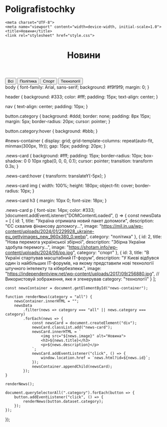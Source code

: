 # Poligrafistochky
<!DOCTYPE html>
<html lang="uk">
<head>
    
    <meta charset="UTF-8">
    <meta name="viewport" content="width=device-width, initial-scale=1.0">
    <title>Новини</title>
    <link rel="stylesheet" href="style.css">
</head>
<body>

<header>
    <h1>Новини</h1>
</header>

<nav>
    <button class="category" data-category="all">Всі</button>
    <button class="category" data-category="політика">Політика</button>
    <button class="category" data-category="спорт">Спорт</button>
    <button class="category" data-category="технології">Технології</button>
</nav>

<div id="news-container"></div>

<script src="script.js"></script>

</body>
</html>body {
    font-family: Arial, sans-serif;
    background: #f9f9f9;
    margin: 0;
}

header {
    background: #333;
    color: #fff;
    padding: 15px;
    text-align: center;
}

nav {
    text-align: center;
    padding: 10px;
}

button.category {
    background: #ddd;
    border: none;
    padding: 8px 15px;
    margin: 5px;
    border-radius: 20px;
    cursor: pointer;
}

button.category:hover {
    background: #bbb;
}

#news-container {
    display: grid;
    grid-template-columns: repeat(auto-fit, minmax(300px, 1fr));
    gap: 15px;
    padding: 20px;
}

.news-card {
    background: #fff;
    padding: 15px;
    border-radius: 10px;
    box-shadow: 0 0 10px rgba(0, 0, 0, 0.1);
    cursor: pointer;
    transition: transform 0.3s;
}

.news-card:hover {
    transform: translateY(-5px);
}

.news-card img {
    width: 100%;
    height: 180px;
    object-fit: cover;
    border-radius: 10px;
}

.news-card h3 {
    margin: 10px 0;
    font-size: 18px;
}

.news-card p {
    font-size: 14px;
    color: #333;
}document.addEventListener("DOMContentLoaded", () => {
    const newsData = [
        {
            id: 1,
            title: "Україна отримала новий пакет допомоги",
            description: "ЄС схвалив фінансову допомогу...",
            image: "https://mil.in.ua/wp-content/uploads/2024/01/229928_ukraine-eu_gettyimages_new_960x380_0.webp",
            category: "політика"
        },
        {
            id: 2,
            title: "Нова перемога української збірної",
            description: "Збірна України здобула перемогу...",
            image: "https://shotam.info/wp-content/uploads/2024/06/pp.jpg",
            category: "спорт"
        },
        {
            id: 3,
            title: "В Україні стартував масштабний IT-форум",
            description: "У Києві відбувся один із найбільших IT-форумів, на якому представили нові технології штучного інтелекту та кібербезпеки.",
            image: "https://independentview.net/wp-content/uploads/2017/09/256880.jpg", // Використовуй зображення, яке я згенерував
            category: "технології"
        }
    ];

    const newsContainer = document.getElementById("news-container");

    function renderNews(category = "all") {
        newsContainer.innerHTML = "";
        newsData
            .filter(news => category === "all" || news.category === category)
            .forEach(news => {
                const newsCard = document.createElement("div");
                newsCard.classList.add("news-card");
                newsCard.innerHTML = `
                    <img src="${news.image}" alt="Новина">
                    <h3>${news.title}</h3>
                    <p>${news.description}</p>
                `;
                newsCard.addEventListener("click", () => {
                    window.location.href = `news.html?id=${news.id}`;
                });
                newsContainer.appendChild(newsCard);
            });
    }

    renderNews();

    document.querySelectorAll(".category").forEach(button => {
        button.addEventListener("click", () => {
            renderNews(button.dataset.category);
        });
    });
});
